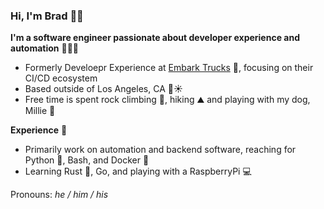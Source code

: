 ### Hi, I'm Brad 👋🏻

**I'm a software engineer passionate about developer experience and automation** 👨🏻‍💻

- Formerly Develoepr Experience at [Embark Trucks](@embarktrucks) :truck:, focusing on their CI/CD ecosystem
- Based outside of Los Angeles, CA :ocean::sunny:
- Free time is spent rock climbing :climbing:, hiking :mountain: and playing with my dog, Millie :dog:

**Experience** :scroll:

- Primarily work on automation and backend software, reaching for Python :snake:,
  Bash, and Docker :whale:
- Learning Rust :crab:, Go, and playing with a RaspberryPi :computer:

Pronouns: _he / him / his_
